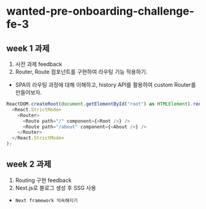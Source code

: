 # wanted-pre-onboarding-challenge-fe-3
## week 1 과제
1. 사전 과제 feedback
2. Router, Route 컴포넌트를 구현하여 라우팅 기능 적용하기.
- SPA의 라우팅 과정에 대해 이해하고, history API를 활용하여 custom Router를 만들어보자.
```ts
ReactDOM.createRoot(document.getElementById("root") as HTMLElement).render(
  <React.StrictMode>
    <Router>
      <Route path="/" component={<Root />} />
      <Route path="/about" component={<About />} />
    </Router>
  </React.StrictMode>
);
```

## week 2 과제
1. Routing 구현 feedback
2. Next.js로 블로그 생성 후 SSG 사용
- `Next framework 익숙해지기`

